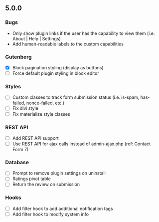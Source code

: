 ## 5.0.0

### Bugs

- Only show plugin links if the user has the capability to view them (i.e. About | Help | Settings)
- Add human-readable labels to the custom capabilities

### Gutenberg

- [x] Block pagination styling (display as buttons)
- [ ] Force default plugin styling in block editor

### Styles

- [ ] Custom classes to track form submission status (i.e. is-spam, has-failed, nonce-failed, etc.)
- [ ] Fix divi style
- [ ] Fix materialize style classes

### REST API

- [ ] Add REST API support
- [ ] Use REST API for ajax calls instead of admin-ajax.php (ref: Contact Form 7)

### Database

- [ ] Prompt to remove plugin settings on uninstall
- [ ] Ratings pivot table
- [ ] Return the review on submission

### Hooks

- [ ] Add filter hook to add additional notification tags
- [ ] Add filter hook to modify system info
